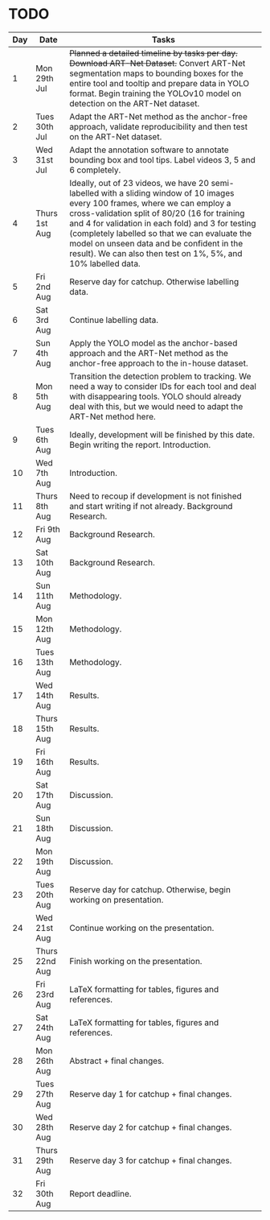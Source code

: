 # TODO

| Day | Date | Tasks |
|-------|------|-------|
| 1 | Mon 29th Jul | ~~Planned a detailed timeline by tasks per day. Download ART-Net Dataset.~~ Convert ART-Net segmentation maps to bounding boxes for the entire tool and tooltip and prepare data in YOLO format. Begin training the YOLOv10 model on detection on the ART-Net dataset. |
| 2 | Tues 30th Jul | Adapt the ART-Net method as the anchor-free approach, validate reproducibility and then test on the ART-Net dataset. |
| 3 | Wed 31st Jul | Adapt the annotation software to annotate bounding box and tool tips. Label videos 3, 5 and 6 completely. |
| 4 | Thurs 1st Aug | Ideally, out of 23 videos, we have 20 semi-labelled with a sliding window of 10 images every 100 frames, where we can employ a cross-validation split of 80/20 (16 for training and 4 for validation in each fold) and 3 for testing (completely labelled so that we can evaluate the model on unseen data and be confident in the result). We can also then test on 1%, 5%, and 10% labelled data. |
| 5 | Fri 2nd Aug | Reserve day for catchup. Otherwise labelling data. |
| 6 | Sat 3rd Aug | Continue labelling data. |
| 7 | Sun 4th Aug | Apply the YOLO model as the anchor-based approach and the ART-Net method as the anchor-free approach to the in-house dataset. |
| 8 | Mon 5th Aug | Transition the detection problem to tracking. We need a way to consider IDs for each tool and deal with disappearing tools. YOLO should already deal with this, but we would need to adapt the ART-Net method here. |
| 9 | Tues 6th Aug | Ideally, development will be finished by this date. Begin writing the report. Introduction. |
| 10 | Wed 7th Aug | Introduction. |
| 11 | Thurs 8th Aug | Need to recoup if development is not finished and start writing if not already. Background Research. |
| 12 | Fri 9th Aug | Background Research. |
| 13 | Sat 10th Aug | Background Research. |
| 14 | Sun 11th Aug | Methodology. |
| 15 | Mon 12th Aug | Methodology. |
| 16 | Tues 13th Aug | Methodology. |
| 17 | Wed 14th Aug | Results. |
| 18 | Thurs 15th Aug | Results. |
| 19 | Fri 16th Aug | Results. |
| 20 | Sat 17th Aug | Discussion. |
| 21 | Sun 18th Aug | Discussion. |
| 22 | Mon 19th Aug | Discussion. |
| 23 | Tues 20th Aug | Reserve day for catchup. Otherwise, begin working on presentation. |
| 24 | Wed 21st Aug | Continue working on the presentation. |
| 25 | Thurs 22nd Aug | Finish working on the presentation. |
| 26 | Fri 23rd Aug | LaTeX formatting for tables, figures and references. |
| 27 | Sat 24th Aug | LaTeX formatting for tables, figures and references. |
| 28 | Mon 26th Aug | Abstract + final changes. |
| 29 | Tues 27th Aug | Reserve day 1 for catchup + final changes. |
| 30 | Wed 28th Aug | Reserve day 2 for catchup + final changes. |
| 31 | Thurs 29th Aug | Reserve day 3 for catchup + final changes. |
| 32 | Fri 30th Aug | Report deadline. |
